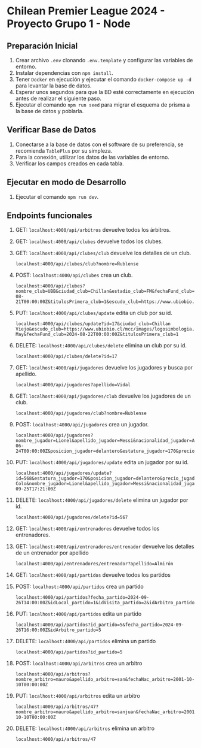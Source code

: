 # Chilean Premier League 2024 - Proyecto Grupo 1 - Node

## Preparación Inicial

1. Crear archivo `.env` clonando `.env.template` y configurar las variables de entorno.
2. Instalar dependencias con `npm install`.
3. Tener `Docker` en ejecución y ejecutar el comando `docker-compose up -d` para levantar la base de datos.
4. Esperar unos segundos para que la BD esté correctamente en ejecución antes de realizar el siguiente paso.
5. Ejecutar el comando `npm run seed` para migrar el esquema de prisma a la base de datos y poblarla.

## Verificar Base de Datos

1. Conectarse a la base de datos con el software de su preferencia, se recomienda `TablePlus` por su simpleza.
2. Para la conexión, utilizar los datos de las variables de entorno.
3. Verificar los campos creados en cada tabla.

## Ejecutar en modo de Desarrollo

1. Ejecutar el comando `npm run dev`.

## Endpoints funcionales

1.  GET: `localhost:4000/api/arbitros` devuelve todos los árbitros.

2.  GET: `localhost:4000/api/clubes` devuelve todos los clubes.

3.  GET: `localhost:4000/api/clubes/club` devuelve los detalles de un club.

        localhost:4000/api/clubes/club?nombre=Ñublense

4.  POST: `localhost:4000/api/clubes` crea un club.

        localhost:4000/api/clubes?nombre_club=UBB&ciudad_club=Chillan&estadio_club=FM&fechaFund_club=2024-08-21T00:00:00Z&titulosPrimera_club=1&escudo_club=https://www.ubiobio.cl/mcc/images/logosimbologia.png

5.  PUT: `localhost:4000/api/clubes/update` edita un club por su id.

        localhost:4000/api/clubes/update?id=17&ciudad_club=Chillan Viejo&escudo_club=https://www.ubiobio.cl/mcc/images/logosimbologia.png&estadio_club=Fernando May&fechaFund_club=2024-08-22T00:00:00Z&titulosPrimera_club=1

6.  DELETE: `localhost:4000/api/clubes/delete` elimina un club por su id.

        localhost:4000/api/clubes/delete?id=17

7.  GET: `localhost:4000/api/jugadores` devuelve los jugadores y busca por apellido.

        localhost:4000/api/jugadores?apellido=Vidal

8.  GET: `localhost:4000/api/jugadores/club` devuelve los jugadores de un club.

        localhost:4000/api/jugadores/club?nombre=Ñublense

9.  POST: `localhost:4000/api/jugadores` crea un jugador.

        localhost:4000/api/jugadores?nombre_jugador=Lionel&apellido_jugador=Messi&nacionalidad_jugador=Argentina&fechaNac_jugador=1986-06-24T00:00:00Z&posicion_jugador=delantero&estatura_jugador=170&precio_jugador=0&club_jugador=Palestino

10. PUT: `localhost:4000/api/jugadores/update` edita un jugador por su id.

        localhost:4000/api/jugadores/update?id=568&estatura_jugador=170&posicion_jugador=delantero&precio_jugador=0&club_jugador=Colo Colo&nombre_jugador=Lionel&apellido_jugador=Messi&nacionalidad_jugador=Argentina&fechaNac_jugador=2024-09-25T17:21:00Z

11. DELETE: `localhost:4000/api/jugadores/delete` elimina un jugador por id.

        localhost:4000/api/jugadores/delete?id=567

12. GET: `localhost:4000/api/entrenadores` devuelve todos los entrenadores.

13. GET: `localhost:4000/api/entrenadores/entrenador` devuelve los detalles de un entrenador por apellido

        localhost:4000/api/entrenadores/entrenador?apellido=Almirón

14. GET: `localhost:4000/api/partidos` devuelve todos los partidos

15. POST: `localhost:4000/api/partidos` crea un partido

        localhost:4000/api/partidos?fecha_partido=2024-09-26T14:00:00Z&idLocal_partido=1&idVisita_partido=2&idArbitro_partido=4

16. PUT: `localhost:4000/api/partidos` edita un partido

        localhost:4000/api/partidos?id_partido=5&fecha_partido=2024-09-26T16:00:00Z&idArbitro_partido=5

17. DELETE: `localhost:4000/api/partidos` elimina un partido

        localhost:4000/api/partidos?id_partido=5

18. POST: `localhost:4000/api/arbitros` crea un arbitro

        localhost:4000/api/arbitros?nombre_arbitro=mauro&apellido_arbitro=san&fechaNac_arbitro=2001-10-10T00:00:00Z

19. PUT: `localhost:4000/api/arbitros` edita un arbitro

        localhost:4000/api/arbitros/47?nombre_arbitro=mauro&apellido_arbitro=sanjuan&fechaNac_arbitro=2001-10-10T00:00:00Z

20. DELETE: `localhost:4000/api/arbitros` elimina un arbitro

        localhost:4000/api/arbitros/47
